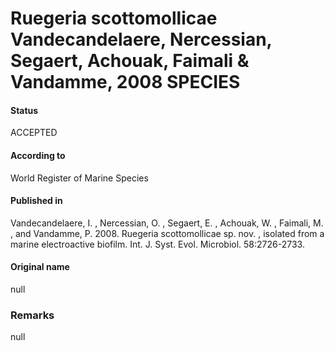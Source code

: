 Ruegeria scottomollicae Vandecandelaere, Nercessian, Segaert, Achouak, Faimali & Vandamme, 2008 SPECIES
=======

#### Status
ACCEPTED

#### According to
World Register of Marine Species

#### Published in
Vandecandelaere, I. , Nercessian, O. , Segaert, E. , Achouak, W. , Faimali, M. , and Vandamme, P. 2008. Ruegeria scottomollicae sp. nov. , isolated from a marine electroactive biofilm. Int. J. Syst. Evol. Microbiol. 58:2726-2733.

#### Original name
null

### Remarks
null